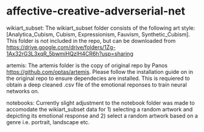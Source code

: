 # affective-creative-adverserial-net

wikiart_subset:
    The wikiart_subset folder consists of the following art style: [Analytica_Cubism, Cubism, Expressionism, Fauvism, Synthetic_Cubism].
    This folder is not included in the repo, but can be downloaded from https://drive.google.com/drive/folders/1Zg-1Ax32rG3L3xqR_5bwmiHQzlH4CR6h?usp=sharing
    
artemis:
    The artemis folder is the copy of original repo by Panos https://github.com/optas/artemis. Please follow the installation guide on in the original repo to
    ensure dependecies are installed. This is requiered to obtain a deep cleaned .csv file of the emotional reponses to train neural networks on.
    
notebooks:
    Currently slight adjustment to the notebook folder was made to accomodate the wikiart_subset data for 1) selecting a random artwork and depicting its emotional
    response and 2) select a random artwork based on a genre i.e. portrait, landscape etc.
    
 
